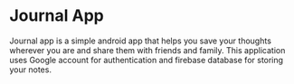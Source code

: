 # Journal App

Journal app is a simple android app that helps you save your thoughts wherever you are and share them with friends and family.
This application uses Google account for authentication and firebase database for storing your notes.

